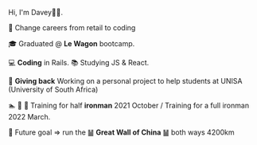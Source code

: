 Hi, I'm Davey👋🏻.

🛒 Change careers from retail to coding 

🎓 Graduated @ **Le Wagon** bootcamp.

💻 **Coding** in Rails.  📚 Studying JS & React.

🌱 **Giving back** Working on a personal project to help students at UNISA (University of South Africa) 

🏊 🏃 🚴  Training for half **ironman** 2021 October / Training for a full ironman 2022 March.

 🎯 Future goal => run the ䷡ **Great Wall of China** ䷡ both ways 4200km
